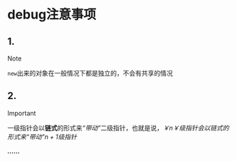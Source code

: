 # debug注意事项

## 1.
> [!NOTE]
> `new`出来的对象在一般情况下都是独立的，不会有共享的情况

## 2.
> [!IMPORTANT]
> 一级指针会以**链式**的形式来<i>“带动”</i>二级指针，也就是说，*￥n￥级指针会以链式的形式来“带动”$n+1$级指针*

***……***
